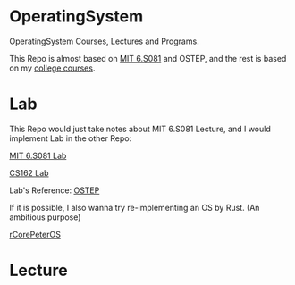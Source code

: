 # OperatingSystem

OperatingSystem Courses, Lectures and Programs.

This Repo is almost based on [MIT 6.S081](https://pdos.csail.mit.edu/6.828/2021/schedule.html) and OSTEP, and the rest is based on my [college courses](https://github.com/PeterWrighten/OU_Assignment/blob/main/B2/%E3%82%B7%E3%82%B9%E3%83%86%E3%83%A0%E3%83%97%E3%83%AD%E3%82%B0%E3%83%A9%E3%83%A0/README.md).

# Lab

This Repo would just take notes about MIT 6.S081 Lecture, and I would implement Lab in the other Repo:

[MIT 6.S081 Lab](https://github.com/PeterWrighten/MIT_6.S081_Lab)

[CS162 Lab](https://github.com/PeterWrighten/CS162)

Lab's Reference: [OSTEP](https://github.com/PeterWrighten/ostep-homework)

If it is possible, I also wanna try re-implementing an OS
by Rust. (An ambitious purpose)

[rCorePeterOS](./rcore-peter-os)



# Lecture
